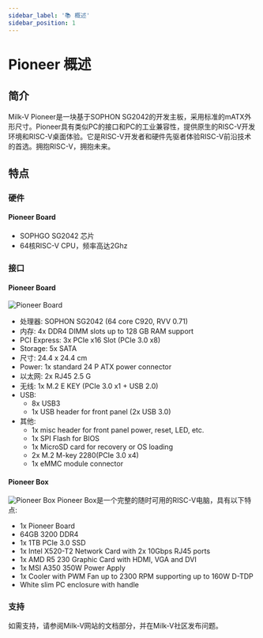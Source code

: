 ```yaml
---
sidebar_label: '📚 概述'
sidebar_position: 1
---
```


# Pioneer 概述

## 简介

Milk-V Pioneer是一块基于SOPHON SG2042的开发主板，采用标准的mATX外形尺寸。Pioneer具有类似PC的接口和PC的工业兼容性，提供原生的RISC-V开发环境和RISC-V桌面体验。它是RISC-V开发者和硬件先驱者体验RISC-V前沿技术的首选。拥抱RISC-V，拥抱未来。

## 特点  

### 硬件

#### Pioneer Board
- SOPHGO SG2042 芯片
- 64核RISC-V CPU，频率高达2Ghz



### 接口

#### Pioneer Board
![Pioneer Board](/Pioneerimage/pioneerboardv1.1.webp)
- 处理器: SOPHON SG2042 (64 core C920, RVV 0.71)
- 内存: 4x DDR4 DIMM slots up to 128 GB RAM support
- PCI Express: 3x PCIe x16 Slot (PCIe 3.0 x8)
- Storage: 5x SATA
- 尺寸: 24.4 x 24.4 cm
- Power: 1x standard 24 P ATX power connector
- 以太网: 2x RJ45 2.5 G
- 无线: 1x M.2 E KEY (PCIe 3.0 x1 + USB 2.0)
- USB:
  - 8x USB3
  - 1x USB header for front panel (2x USB 3.0)
- 其他:
  - 1x misc header for front panel power, reset, LED, etc.
  - 1x SPI Flash for BIOS
  - 1x MicroSD card for recovery or OS loading
  - 2x M.2 M-key 2280(PCIe 3.0 x4)
  - 1x eMMC module connector

#### Pioneer Box
![Pioneer Box](/Pioneerimage/pioneerbox.webp)
Pioneer Box是一个完整的随时可用的RISC-V电脑，具有以下特点:

- 1x Pioneer Board
- 64GB 3200 DDR4 
- 1x 1TB PCIe 3.0 SSD
- 1x Intel X520-T2 Network Card with 2x 10Gbps RJ45 ports
- 1x AMD R5 230 Graphic Card with HDMI, VGA and DVI
- 1x MSI A350 350W Power Apply
- 1x Cooler with PWM Fan up to 2300 RPM supporting up to 160W D-TDP
- White slim PC enclosure with handle

### 支持
如需支持，请参阅Milk-V网站的文档部分，并在Milk-V社区发布问题。

